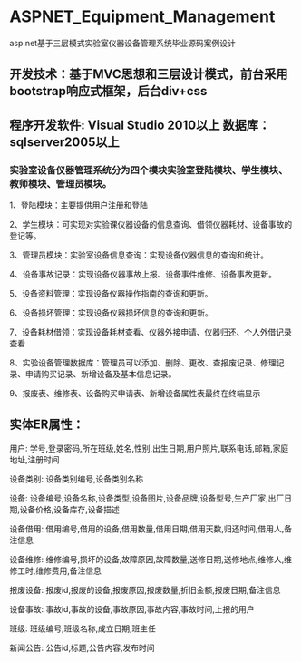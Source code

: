 # ASPNET_Equipment_Management
asp.net基于三层模式实验室仪器设备管理系统毕业源码案例设计
## 开发技术：基于MVC思想和三层设计模式，前台采用bootstrap响应式框架，后台div+css
## 程序开发软件: Visual Studio 2010以上    数据库：sqlserver2005以上
### 实验室设备仪器管理系统分为四个模块实验室登陆模块、学生模块、教师模块、管理员模块。
1、登陆模块：主要提供用户注册和登陆

2、学生模块：可实现对实验课仪器设备的信息查询、借领仪器耗材、设备事故的登记等。

3、管理员模块：实验室设备信息查询：实现设备仪器信息的查询和统计。

4、设备事故记录：实现设备仪器事故上报、设备事件维修、设备事故更新。

5、设备资料管理：实现设备仪器操作指南的查询和更新。

6、设备损坏管理：实现设备仪器损坏信息的查询和更新。

7、设备耗材借领：实现设备耗材查看、仪器外接申请、仪器归还、个人外借记录查看

8、实验设备管理数据库：管理员可以添加、删除、更改、查报废记录、修理记录、申请购买记录、新增设备及基本信息记录。

9、报废表、维修表、设备购买申请表、新增设备属性表最终在终端显示
## 实体ER属性：
用户: 学号,登录密码,所在班级,姓名,性别,出生日期,用户照片,联系电话,邮箱,家庭地址,注册时间

设备类别: 设备类别编号,设备类别名称

设备: 设备编号,设备名称,设备类型,设备图片,设备品牌,设备型号,生产厂家,出厂日期,设备价格,设备库存,设备描述

设备借用: 借用编号,借用的设备,借用数量,借用日期,借用天数,归还时间,借用人,备注信息

设备维修: 维修编号,损坏的设备,故障原因,故障数量,送修日期,送修地点,维修人,维修工时,维修费用,备注信息

报废设备: 报废id,报废的设备,报废原因,报废数量,折旧金额,报废日期,备注信息

设备事故: 事故id,事故的设备,事故原因,事故内容,事故时间,上报的用户

班级: 班级编号,班级名称,成立日期,班主任

新闻公告: 公告id,标题,公告内容,发布时间
